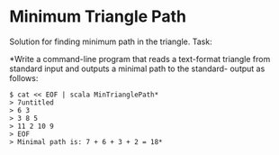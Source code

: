 # Minimum Triangle Path

Solution for finding minimum path in the triangle.
Task:

*Write a command-line program that reads a text-format triangle from standard input and outputs a minimal path to the standard-
output as follows:
```
$ cat << EOF | scala MinTrianglePath*
> 7untitled
> 6 3
> 3 8 5
> 11 2 10 9
> EOF
> Minimal path is: 7 + 6 + 3 + 2 = 18*
```